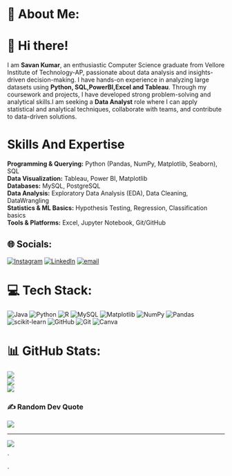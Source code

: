 # 💫 About Me:
# 👋  Hi there!
I am **Savan Kumar**, an enthusiastic Computer Science graduate from Vellore Institute of Technology-AP, passionate about data analysis and insights-driven decision-making. I have hands-on experience in analyzing large datasets using **Python, SQL,PowerBI,Excel and Tableau**. Through my coursework and projects, I have developed strong problem-solving and analytical skills.I am seeking a **Data Analyst** role where I can apply statistical and analytical techniques, collaborate with teams, and contribute to data-driven solutions.

# Skills And Expertise
**Programming & Querying:** Python (Pandas, NumPy, Matplotlib, Seaborn), SQL <br>
**Data Visualization:** Tableau, Power BI, Matplotlib <br>
**Databases:** MySQL, PostgreSQL<br>
**Data Analysis:** Exploratory Data Analysis (EDA), Data Cleaning, DataWrangling<br>
**Statistics & ML Basics:** Hypothesis Testing, Regression, Classification basics<br>
**Tools & Platforms:** Excel, Jupyter Notebook, Git/GitHub <br>


## 🌐 Socials:
[![Instagram](https://img.shields.io/badge/Instagram-%23E4405F.svg?logo=Instagram&logoColor=white)](https://instagram.com/https://www.instagram.com/sravank60/) [![LinkedIn](https://img.shields.io/badge/LinkedIn-%230077B5.svg?logo=linkedin&logoColor=white)](https://linkedin.com/in/https://www.linkedin.com/in/savan-k-4a4016336/) [![email](https://img.shields.io/badge/Email-D14836?logo=gmail&logoColor=white)](mailto:ksavankumar537@gmail.com) 

# 💻 Tech Stack:
![Java](https://img.shields.io/badge/java-%23ED8B00.svg?style=plastic&logo=openjdk&logoColor=white) ![Python](https://img.shields.io/badge/python-3670A0?style=plastic&logo=python&logoColor=ffdd54) ![R](https://img.shields.io/badge/r-%23276DC3.svg?style=plastic&logo=r&logoColor=white) ![MySQL](https://img.shields.io/badge/mysql-4479A1.svg?style=plastic&logo=mysql&logoColor=white) ![Matplotlib](https://img.shields.io/badge/Matplotlib-%23ffffff.svg?style=plastic&logo=Matplotlib&logoColor=black) ![NumPy](https://img.shields.io/badge/numpy-%23013243.svg?style=plastic&logo=numpy&logoColor=white) ![Pandas](https://img.shields.io/badge/pandas-%23150458.svg?style=plastic&logo=pandas&logoColor=white) ![scikit-learn](https://img.shields.io/badge/scikit--learn-%23F7931E.svg?style=plastic&logo=scikit-learn&logoColor=white) ![GitHub](https://img.shields.io/badge/github-%23121011.svg?style=plastic&logo=github&logoColor=white) ![Git](https://img.shields.io/badge/git-%23F05033.svg?style=plastic&logo=git&logoColor=white) ![Canva](https://img.shields.io/badge/Canva-%2300C4CC.svg?style=plastic&logo=Canva&logoColor=white)
# 📊 GitHub Stats:
![](https://github-readme-stats.vercel.app/api?username=SavanKumar-k&theme=tokyonight&hide_border=false&include_all_commits=false&count_private=false)<br/>
![](https://nirzak-streak-stats.vercel.app/?user=SavanKumar-k&theme=tokyonight&hide_border=false)<br/>
![](https://github-readme-stats.vercel.app/api/top-langs/?username=SavanKumar-k&theme=tokyonight&hide_border=false&include_all_commits=false&count_private=false&layout=compact)

### ✍️ Random Dev Quote
![](https://quotes-github-readme.vercel.app/api?type=horizontal&theme=radical)

---
[![](https://visitcount.itsvg.in/api?id=SavanKumar-k&icon=0&color=0)](https://visitcount.itsvg.in)

<!-- Proudly created with GPRM ( https://gprm.itsvg.in ) -->










`

`
